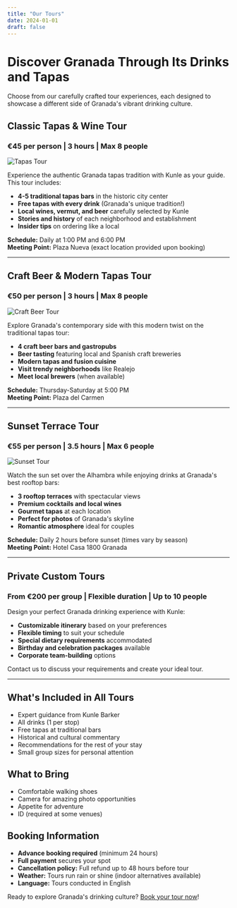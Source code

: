 ```yaml
---
title: "Our Tours"
date: 2024-01-01
draft: false
---
```


# Discover Granada Through Its Drinks and Tapas

Choose from our carefully crafted tour experiences, each designed to showcase a different side of Granada's vibrant drinking culture.

## Classic Tapas & Wine Tour
### €45 per person | 3 hours | Max 8 people

![Tapas Tour](https://images.unsplash.com/photo-1514362545857-3bc16c4c7d1b?ixlib=rb-4.0.3)

Experience the authentic Granada tapas tradition with Kunle as your guide. This tour includes:

- **4-5 traditional tapas bars** in the historic city center
- **Free tapas with every drink** (Granada's unique tradition!)
- **Local wines, vermut, and beer** carefully selected by Kunle
- **Stories and history** of each neighborhood and establishment
- **Insider tips** on ordering like a local

**Schedule:** Daily at 1:00 PM and 6:00 PM  
**Meeting Point:** Plaza Nueva (exact location provided upon booking)

---

## Craft Beer & Modern Tapas Tour
### €50 per person | 3 hours | Max 8 people

![Craft Beer Tour](https://images.unsplash.com/photo-1566073771259-6a8506099945?ixlib=rb-4.0.3)

Explore Granada's contemporary side with this modern twist on the traditional tapas tour:

- **4 craft beer bars and gastropubs**
- **Beer tasting** featuring local and Spanish craft breweries
- **Modern tapas and fusion cuisine**
- **Visit trendy neighborhoods** like Realejo
- **Meet local brewers** (when available)

**Schedule:** Thursday-Saturday at 5:00 PM  
**Meeting Point:** Plaza del Carmen

---

## Sunset Terrace Tour
### €55 per person | 3.5 hours | Max 6 people

![Sunset Tour](https://images.unsplash.com/photo-1470337458703-46ad1756a187?ixlib=rb-4.0.3)

Watch the sun set over the Alhambra while enjoying drinks at Granada's best rooftop bars:

- **3 rooftop terraces** with spectacular views
- **Premium cocktails and local wines**
- **Gourmet tapas** at each location
- **Perfect for photos** of Granada's skyline
- **Romantic atmosphere** ideal for couples

**Schedule:** Daily 2 hours before sunset (times vary by season)  
**Meeting Point:** Hotel Casa 1800 Granada

---

## Private Custom Tours
### From €200 per group | Flexible duration | Up to 10 people

Design your perfect Granada drinking experience with Kunle:

- **Customizable itinerary** based on your preferences
- **Flexible timing** to suit your schedule
- **Special dietary requirements** accommodated
- **Birthday and celebration packages** available
- **Corporate team-building** options

Contact us to discuss your requirements and create your ideal tour.

---

## What's Included in All Tours

- Expert guidance from Kunle Barker
- All drinks (1 per stop)
- Free tapas at traditional bars
- Historical and cultural commentary
- Recommendations for the rest of your stay
- Small group sizes for personal attention

## What to Bring

- Comfortable walking shoes
- Camera for amazing photo opportunities
- Appetite for adventure
- ID (required at some venues)

## Booking Information

- **Advance booking required** (minimum 24 hours)
- **Full payment** secures your spot
- **Cancellation policy:** Full refund up to 48 hours before tour
- **Weather:** Tours run rain or shine (indoor alternatives available)
- **Language:** Tours conducted in English

Ready to explore Granada's drinking culture? [Book your tour now](/booking/)!